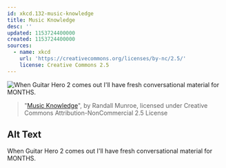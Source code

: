 ```yaml
---
id: xkcd.132-music-knowledge
title: Music Knowledge
desc: ''
updated: 1153724400000
created: 1153724400000
sources:
  - name: xkcd
    url: 'https://creativecommons.org/licenses/by-nc/2.5/'
    license: Creative Commons 2.5
---
```

![When Guitar Hero 2 comes out I'll have fresh conversational material for MONTHS.](https://imgs.xkcd.com/comics/music_knowledge.png)
> "[Music Knowledge](https://xkcd.com/132/)", by Randall Munroe, licensed under Creative Commons Attribution-NonCommercial 2.5 License

## Alt Text
When Guitar Hero 2 comes out I'll have fresh conversational material for MONTHS.
